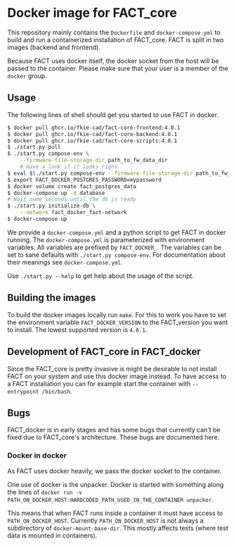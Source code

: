# Docker image for FACT_core
This repository mainly contains the `Dockerfile` and `docker-compose.yml` to
build and run a containerized installation of FACT_core.
FACT is split in two images (backend and frontend).

Because FACT uses docker itself, the docker socket from the host will be
passed to the container. Please make sure that your user is a member of the
`docker` group.

## Usage
The following lines of shell should get you started to use FACT in docker.
```sh
$ docker pull ghcr.io/fkie-cad/fact-core-frontend:4.0.1
$ docker pull ghcr.io/fkie-cad/fact-core-backend:4.0.1
$ docker pull ghcr.io/fkie-cad/fact-core-scripts:4.0.1
$ ./start.py pull
$ ./start.py compose-env \
    --firmware-file-storage-dir path_to_fw_data_dir
    # Have a look if it looks right
$ eval $(./start.py compose-env --firmware-file-storage-dir path_to_fw_data_dir)
$ export FACT_DOCKER_POSTGRES_PASSWORD=mypassword
$ docker volume create fact_postgres_data
$ docker-compose up -d database
# Wait some seconds until the db is ready
$ ./start.py initialize-db \
    --network fact_docker_fact-network
$ docker-compose up
```

We provide a `docker-compose.yml` and a python script to get FACT in docker
running.
The `docker-compose.yml` is parameterized with environment variables.
All variables are prefixed by `FACT_DOCKER_`.
The variables can be set to sane defaults with `./start.py compose-env`.
For documentation about their meanings see `docker-compose.yml`.

Use `./start.py --help` to get help about the usage of the script.

## Building the images
To build the docker images locally run `make`.
For this to work you have to set the environment variable `FACT_DOCKER_VERSION` to the FACT_version you want to install.
The lowest supported version is `4.0.1`.

## Development of FACT\_core in FACT\_docker
Since the FACT\_core is pretty invasive is might be desirable to not install FACT on your system and use this docker image instead.
To have access to a FACT installation you can for example start the container with `--entrypoint /bin/bash`.

## Bugs
FACT\_docker is in early stages and has some bugs that currently can't be fixed due to FACT\_core's architecture.
These bugs are documented here.

### Docker in docker
As FACT uses docker heavily, we pass the docker socket to the container.

One use of docker is the unpacker. Docker is started with something along the
lines of
`docker run -v PATH_ON_DOCKER_HOST:HARDCODED_PATH_USED_IN_THE_CONTAINER unpacker`.

This means that when FACT runs inside a container it must have access to
`PATH_ON_DOCKER_HOST`.
Currently `PATH_ON_DOCKER_HOST` is not always a subdirectory of `docker-mount-base-dir`.
This mostly affects tests (where test data is mounted in containers).
